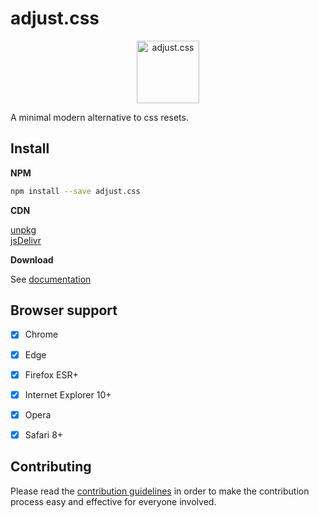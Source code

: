 # adjust.css

<p align="center">
  <img alt="adjust.css" src="https://adjust.sysa.ml/adjust.png" width="100" heigt="100">
</p>

A minimal modern alternative to css resets.


## Install

**NPM**

```sh
npm install --save adjust.css
```

**CDN**

[unpkg](https://unpkg.com/adjust.css)        
[jsDelivr](https://jsdelivr.com/npm/adjust.css)

**Download**

See [documentation](https://adjust.sysa.ml/download/)




## Browser support

- [x] Chrome
- [x] Edge
- [x] Firefox ESR+
- [x] Internet Explorer 10+
- [x] Opera
- [x] Safari 8+


## Contributing

Please read the [contribution guidelines](https://adjust.sysa.ml/contribute/) in order to make the
contribution process easy and effective for everyone involved.



